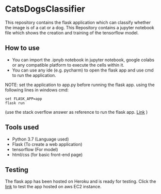 # CatsDogsClassifier
 This repository contains the flask application which can classify whether the image is of a cat or a dog.
 This Repository contains a jupyter notebook file which shows the creation and training of the tensorflow model.

## How to use

* You can import the .ipnyb notebook in jupyter notebook, google colabs or any compatible platform to execute the cells within it.
* You can use any ide (e.g. pycharm) to open the flask app and use cmd to run the application.

NOTE: set the application to app.py before running the flask app. using the following lines in windows cmd:
```
set FLASK_APP=app
flask run
```
(use the stack overflow answer as reference to run the flask app. [Link](https://stackoverflow.com/a/57400523/6795246) )

## Tools used
* Python 3.7 (Language used)
* Flask (To create a web application)
* tensorflow (For model)
* html/css (for basic front-end page)

## Testing

The flask app has been hosted on Heroku and is ready for testing. Click the [link](https://catsordogs.ddns.net/) to test the app hosted on aws EC2 instance.
